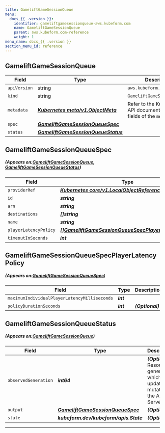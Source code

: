 ```yaml
---
title: GameliftGameSessionQueue
menu:
  docs_{{ .version }}:
    identifier: gameliftgamesessionqueue-aws.kubeform.com
    name: GameliftGameSessionQueue
    parent: aws.kubeform.com-reference
    weight: 1
menu_name: docs_{{ .version }}
section_menu_id: reference
---
```


## GameliftGameSessionQueue
| Field | Type | Description |
| ------ | ----- | ----------- |
| `apiVersion` | string | `aws.kubeform.com/v1alpha1` |
|    `kind` | string | `GameliftGameSessionQueue` |
| `metadata` | ***[Kubernetes meta/v1.ObjectMeta](https://kubernetes.io/docs/reference/generated/kubernetes-api/v1.13/#objectmeta-v1-meta)***|Refer to the Kubernetes API documentation for the fields of the `metadata` field.|
| `spec` | ***[GameliftGameSessionQueueSpec](#GameliftGameSessionQueueSpec)***||
| `status` | ***[GameliftGameSessionQueueStatus](#GameliftGameSessionQueueStatus)***||
## GameliftGameSessionQueueSpec
##### (Appears on:[GameliftGameSessionQueue](#GameliftGameSessionQueue), [GameliftGameSessionQueueStatus](#GameliftGameSessionQueueStatus))
| Field | Type | Description |
| ------ | ----- | ----------- |
| `providerRef` | ***[Kubernetes core/v1.LocalObjectReference](https://kubernetes.io/docs/reference/generated/kubernetes-api/v1.13/#localobjectreference-v1-core)***||
| `id` | ***string***||
| `arn` | ***string***| ***(Optional)*** |
| `destinations` | ***[]string***| ***(Optional)*** |
| `name` | ***string***||
| `playerLatencyPolicy` | ***[[]GameliftGameSessionQueueSpecPlayerLatencyPolicy](#GameliftGameSessionQueueSpecPlayerLatencyPolicy)***| ***(Optional)*** |
| `timeoutInSeconds` | ***int***| ***(Optional)*** |
## GameliftGameSessionQueueSpecPlayerLatencyPolicy
##### (Appears on:[GameliftGameSessionQueueSpec](#GameliftGameSessionQueueSpec))
| Field | Type | Description |
| ------ | ----- | ----------- |
| `maximumIndividualPlayerLatencyMilliseconds` | ***int***||
| `policyDurationSeconds` | ***int***| ***(Optional)*** |
## GameliftGameSessionQueueStatus
##### (Appears on:[GameliftGameSessionQueue](#GameliftGameSessionQueue))
| Field | Type | Description |
| ------ | ----- | ----------- |
| `observedGeneration` | ***int64***| ***(Optional)*** Resource generation, which is updated on mutation by the API Server.|
| `output` | ***[GameliftGameSessionQueueSpec](#GameliftGameSessionQueueSpec)***| ***(Optional)*** |
| `state` | ***kubeform.dev/kubeform/apis.State***| ***(Optional)*** |
---
